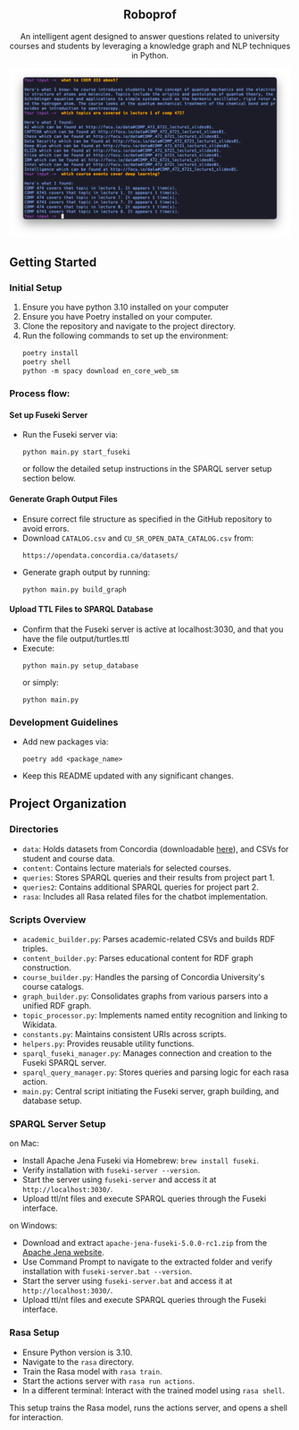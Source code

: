<div>
  <h2 align="center">Roboprof</h2>
  <p align="center">
      An intelligent agent designed to answer questions related to university courses and students by leveraging a knowledge graph and NLP techniques in Python.
  </p>
  <p align="center">
    <img src="assets/demo.png">
  </p>
</div>



## Getting Started

### Initial Setup
1. Ensure you have python 3.10 installed on your computer
2. Ensure you have Poetry installed on your computer.
3. Clone the repository and navigate to the project directory.
4. Run the following commands to set up the environment:
   ```
   poetry install
   poetry shell
   python -m spacy download en_core_web_sm
   ```

### Process flow:

#### Set up Fuseki Server
- Run the Fuseki server via:
  ```
  python main.py start_fuseki
  ```
  or follow the detailed setup instructions in the SPARQL server setup section below.

#### Generate Graph Output Files
- Ensure correct file structure as specified in the GitHub repository to avoid errors.
- Download `CATALOG.csv` and `CU_SR_OPEN_DATA_CATALOG.csv` from:
  ```
  https://opendata.concordia.ca/datasets/
  ```
- Generate graph output by running:
  ```
  python main.py build_graph
  ```

#### Upload TTL Files to SPARQL Database
- Confirm that the Fuseki server is active at localhost:3030, and that you have the file output/turtles.ttl
- Execute:
  ```
  python main.py setup_database
  ```
  or simply:
  ```
  python main.py
  ```

### Development Guidelines
- Add new packages via:
  ```
  poetry add <package_name>
  ```
- Keep this README updated with any significant changes.

## Project Organization

### Directories
- `data`: Holds datasets from Concordia (downloadable [here](https://opendata.concordia.ca/datasets/)), and CSVs for student and course data.
- `content`: Contains lecture materials for selected courses.
- `queries`: Stores SPARQL queries and their results from project part 1.
- `queries2`: Contains additional SPARQL queries for project part 2.
- `rasa`: Includes all Rasa related files for the chatbot implementation.

### Scripts Overview
- `academic_builder.py`: Parses academic-related CSVs and builds RDF triples.
- `content_builder.py`: Parses educational content for RDF graph construction.
- `course_builder.py`: Handles the parsing of Concordia University's course catalogs.
- `graph_builder.py`: Consolidates graphs from various parsers into a unified RDF graph.
- `topic_processor.py`: Implements named entity recognition and linking to Wikidata.
- `constants.py`: Maintains consistent URIs across scripts.
- `helpers.py`: Provides reusable utility functions.
- `sparql_fuseki_manager.py`: Manages connection and creation to the Fuseki SPARQL server.
- `sparql_query_manager.py`: Stores queries and parsing logic for each rasa action.
- `main.py`: Central script initiating the Fuseki server, graph building, and database setup.

### SPARQL Server Setup
on Mac:
- Install Apache Jena Fuseki via Homebrew: `brew install fuseki`.
- Verify installation with `fuseki-server --version`.
- Start the server using `fuseki-server` and access it at `http://localhost:3030/`.
- Upload ttl/nt files and execute SPARQL queries through the Fuseki interface.

on Windows:
- Download and extract `apache-jena-fuseki-5.0.0-rc1.zip` from the [Apache Jena website](https://jena.apache.org/download/).
- Use Command Prompt to navigate to the extracted folder and verify installation with `fuseki-server.bat --version`.
- Start the server using `fuseki-server.bat` and access it at `http://localhost:3030/`.
- Upload ttl/nt files and execute SPARQL queries through the Fuseki interface.

### Rasa Setup
- Ensure Python version is 3.10.
- Navigate to the `rasa` directory.
- Train the Rasa model with `rasa train`.
- Start the actions server with `rasa run actions`.
- In a different terminal: Interact with the trained model using `rasa shell`.

This setup trains the Rasa model, runs the actions server, and opens a shell for interaction.